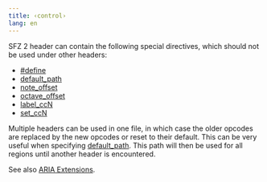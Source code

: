 ```yaml
---
title: ‹control›
lang: en
---
```

SFZ 2 header can contain the following special directives, which should not
be used under other headers:

- [#define](/opcodes/define)
- [default_path](/opcodes/default_path)
- [note_offset](/opcodes/note_offset)
- [octave_offset](/opcodes/octave_offset)
- [label_ccN](/opcodes/label_ccN)
- [set_ccN](/opcodes/set_ccN)

Multiple <control> headers can be used in one file, in which case the older
<control> opcodes are replaced by the new <control> opcodes or reset to their
default. This can be very useful when specifying
[default_path](/opcodes/default_path). This path will then be used for all
regions until another <control> header is encountered.


See also [ARIA Extensions](/extensions/aria/#instrument-settings).
